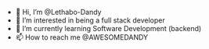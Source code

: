 - 👋 Hi, I’m @Lethabo-Dandy
- 👀 I’m interested in being a full stack developer
- 🌱 I’m currently learning Software Development (backend)
- 📫 How to reach me @AWESOMEDANDY

<!---
Lethabo-Dandy/Lethabo-Dandy is a ✨ special ✨ repository because its `README.md` (this file) appears on your GitHub profile.
You can click the Preview link to take a look at your changes.
--->
